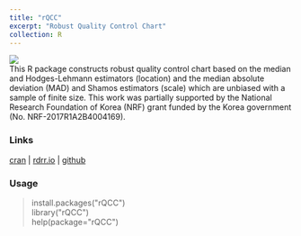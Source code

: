 ```yaml
---
title: "rQCC"
excerpt: "Robust Quality Control Chart"
collection: R
---
```

[![](https://cranlogs.r-pkg.org/badges/grand-total/rQCC)](https://cran.r-project.org/web/packages/rQCC/) <br/>
This R package constructs robust quality control chart based on the median and Hodges-Lehmann
estimators (location) and the median absolute deviation (MAD) and Shamos estimators (scale)
which are unbiased with a sample of finite size.
This work was partially supported by the National Research Foundation of Korea (NRF) grant funded by the Korea government (No. NRF-2017R1A2B4004169).

### Links
 [cran](https://cran.r-project.org/web/packages/rQCC/) | [rdrr.io](https://rdrr.io/cran/rQCC/) | [github](https://github.com/AppliedStat/R/tree/master/rQCC) 

### Usage
> install.packages(\"rQCC\")  <br />
> library(\"rQCC\")  <br />
> help(package=\"rQCC\")
